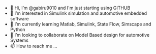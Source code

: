 - 👋 Hi, I’m @gabiru9010 and I'm just starting using GITHUB
- 👀 I’m interested in Simulink simulation and automotive embedded software
- 🌱 I’m currently learning Matlab, Simulink, State Flow, Simscape and Python
- 💞️ I’m looking to collaborate on Model Based design for automotive Systems
- 📫 How to reach me ...

<!---
gabiru9010/gabiru9010 is a ✨ special ✨ repository because its `README.md` (this file) appears on your GitHub profile.
You can click the Preview link to take a look at your changes.
--->
